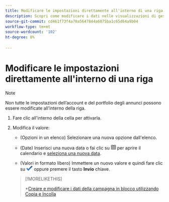 ```yaml
---
title: Modificare le impostazioni direttamente all'interno di una riga
description: Scopri come modificare i dati nelle visualizzazioni di gestione all’interno della riga.
source-git-commit: cd461f73f4a70a5647844a6075ba1c65d64a9b04
workflow-type: tm+mt
source-wordcount: '102'
ht-degree: 0%

---
```


# Modificare le impostazioni direttamente all&#39;interno di una riga

>[!NOTE]
>
>Non tutte le impostazioni dell’account e del portfolio degli annunci possono essere modificate all’interno della riga.

1. Fare clic all&#39;interno della cella per attivarla.

1. Modifica il valore:

   * (Opzioni in un elenco) Selezionare una nuova opzione dall&#39;elenco.

   * (Date) Inserisci una nuova data o fai clic su ![Calendario](/help/search-social-commerce/assets/calendar.png "Calendario") per aprire il calendario e [seleziona una nuova data](/help/search-social-commerce/common-tasks/navigation-editing-selection/calendar.md).

   * (Valori in formato libero) Immettere un nuovo valore e quindi fare clic su ![Salva](/help/search-social-commerce/assets/select.png "Salva") oppure premere il tasto **Invio** chiave.
   >[!MORELIKETHIS]
   >
   >*[Creare e modificare i dati della campagna in blocco utilizzando Copia e Incolla](/help/search-social-commerce/campaign-management/campaigns/copy-paste.md)
